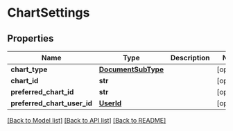 # ChartSettings

## Properties
Name | Type | Description | Notes
------------ | ------------- | ------------- | -------------
**chart_type** | [**DocumentSubType**](DocumentSubType.md) |  | [optional] 
**chart_id** | **str** |  | [optional] 
**preferred_chart_id** | **str** |  | [optional] 
**preferred_chart_user_id** | [**UserId**](UserId.md) |  | [optional] 

[[Back to Model list]](../README.md#documentation-for-models) [[Back to API list]](../README.md#documentation-for-api-endpoints) [[Back to README]](../README.md)


